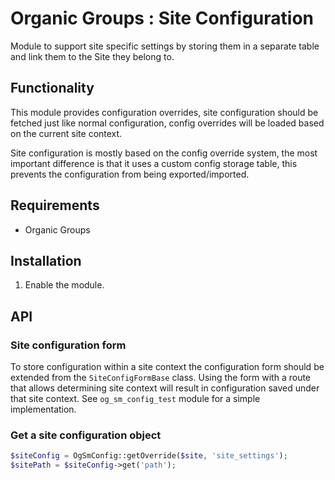 # Organic Groups : Site Configuration

Module to support site specific settings by storing them in a separate table and
link them to the Site they belong to.

## Functionality

This module provides configuration overrides, site configuration should be
fetched just like normal configuration, config overrides will be loaded based on
the current site context.

Site configuration is mostly based on the config override system, the most
important difference is that it uses a custom config storage table, this prevents
the configuration from being exported/imported.

## Requirements

* Organic Groups

## Installation

1. Enable the module.

## API

### Site configuration form

To store configuration within a site context the configuration form should be
extended from the `SiteConfigFormBase` class.
Using the form with a route that allows determining site context will result in
configuration saved under that site context. See `og_sm_config_test` module for a
simple implementation.

### Get a site configuration object

```php
$siteConfig = OgSmConfig::getOverride($site, 'site_settings');
$sitePath = $siteConfig->get('path');
```
